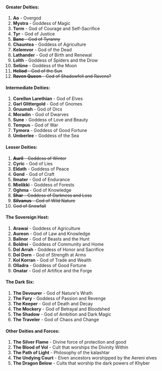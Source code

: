 
#### Greater Deities:

1. **Ao** - Overgod
2. **Mystra** - Goddess of Magic
3. **Torm** - God of Courage and Self-Sacrifice
4. **Tyr** - God of Justice
5. ~~**Bane** - God of Tyranny~~
6. **Chauntea** - Goddess of Agriculture
7. **Kelemvor** - God of the Dead
8. **Lathander** - God of Birth and Renewal
9. **Lolth** - Goddess of Spiders and the Drow
10. **Selûne** - Goddess of the Moon
11. ~~**Heliod** - God of the Sun~~
12. ~~**Raven Queen** - God of Shadowfell and Ravens?~~

#### Intermediate Deities:

1. **Corellon Larethian** - God of Elves
2. **Garl Glittergold** - God of Gnomes
3. **Gruumsh** - God of Orcs
4. **Moradin** - God of Dwarves
5. **Sune** - Goddess of Love and Beauty
6. **Tempus** - God of War
7. **Tymora** - Goddess of Good Fortune
8. **Umberlee** - Goddess of the Sea

#### Lesser Deities:

1. ~~**Auril** - Goddess of Winter~~
2. **Cyric** - God of Lies
3. **Eldath** - Goddess of Peace
4. **Gond** - God of Craft
5. **Ilmater** - God of Endurance
6. **Mielikki** - Goddess of Forests
7. **Oghma** - God of Knowledge
8. ~~**Shar** - Goddess of Darkness and Loss~~
9. ~~**Silvanus** - God of Wild Nature~~
10. ~~God of Snowfall~~
#### The Sovereign Host:

1. **Arawai** - Goddess of Agriculture
2. **Aureon** - God of Law and Knowledge
3. **Balinor** - God of Beasts and the Hunt
4. **Boldrei** - Goddess of Community and Home
5. **Dol Arrah** - Goddess of Honor and Sacrifice
6. **Dol Dorn** - God of Strength at Arms
7. **Kol Korran** - God of Trade and Wealth
8. **Olladra** - Goddess of Good Fortune
9. **Onatar** - God of Artifice and the Forge

#### The Dark Six:

1. **The Devourer** - God of Nature's Wrath
2. **The Fury** - Goddess of Passion and Revenge
3. **The Keeper** - God of Death and Decay
4. **The Mockery** - God of Betrayal and Bloodshed
5. **The Shadow** - God of Ambition and Dark Magic
6. **The Traveler** - God of Chaos and Change

#### Other Deities and Forces:

1. **The Silver Flame** - Divine force of protection and good
2. **The Blood of Vol** - Cult that worships the Divinity Within
3. **The Path of Light** - Philosophy of the kalashtar
4. **The Undying Court** - Elven ancestors worshipped by the Aereni elves
5. **The Dragon Below** - Cults that worship the dark powers of Khyber